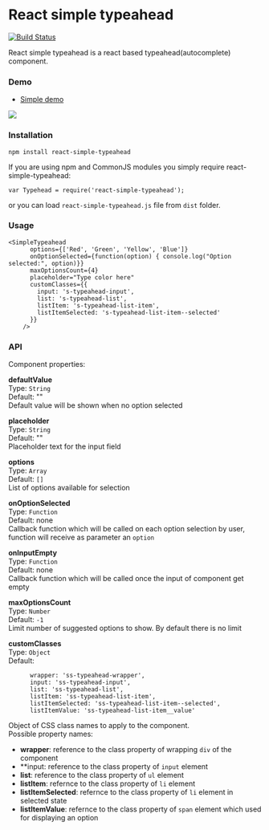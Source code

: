 # React simple typeahead

[![Build Status](https://travis-ci.org/Nagogus/react-simple-typeahead.svg?branch=master)](https://travis-ci.org/Nagogus/react-simple-typeahead)

React simple typeahead is a react based typeahead(autocomplete) component.

### Demo
- [Simple demo](http://nagogus.github.io/react-simple-typeahead/examples)

<img src="http://nagogus.github.io/react-simple-typeahead/examples/example.gif" />

### Installation
```
npm install react-simple-typeahead
```
If you are using npm and CommonJS modules you simply require react-simple-typeahead:
```
var Typehead = require('react-simple-typeahead');
```
or you can load `react-simple-typeahead.js` file from `dist` folder.

### Usage

```
<SimpleTypeahead
      options={['Red', 'Green', 'Yellow', 'Blue']}
      onOptionSelected={function(option) { console.log("Option selected:", option)}}
      maxOptionsCount={4}
      placeholder="Type color here"
      customClasses={{
        input: 's-typeahead-input',
        list: 's-typeahead-list',
        listItem: 's-typeahead-list-item',
        listItemSelected: 's-typeahead-list-item--selected'
      }}
    />
```

### API
Component properties:  

**defaultValue**  
Type: `String`  
Default: ""  
Default value will be shown when no option selected

**placeholder**  
Type: `String`  
Default: ""  
Placeholder text for the input field

**options**  
Type: `Array`  
Default: `[]`  
List of options available for selection  

**onOptionSelected**  
Type: `Function`  
Default: none  
Callback function which will be called on each option selection by user, function will receive as parameter an `option`

**onInputEmpty**  
Type: `Function`  
Default: none  
Callback function which will be called once the input of component get empty

**maxOptionsCount**  
Type: `Number`  
Default: `-1`  
Limit number of suggested options to show. By default there is no limit

**customClasses**  
Type: `Object`  
Default: 
```
      wrapper: 'ss-typeahead-wrapper',
      input: 'ss-typeahead-input',
      list: 'ss-typeahead-list',
      listItem: 'ss-typeahead-list-item',
      listItemSelected: 'ss-typeahead-list-item--selected',
      listItemValue: 'ss-typeahead-list-item__value'
```
Object of CSS class names to apply to the component.  
Possible property names:  
- **wrapper**: reference to the class property of wrapping `div` of the component
- **input: reference to the class property of `input` element
- **list**: reference to the class property of `ul` element  
- **listItem**: refernce to the class property of `li` element
- **listItemSelected**: refernce to the class property of `li` element in selected state
- **listItemValue**: refernce to the class property of `span` element which used for displaying an option  
